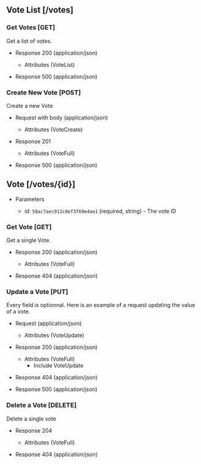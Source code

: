 ## Vote List [/votes]

### Get Votes [GET]
Get a list of votes.

+ Response 200 (application/json)

    + Attributes (VoteList)

+ Response 500 (application/json)

### Create New Vote [POST]
Create a new Vote

+ Request with body (application/json)

    + Attributes (VoteCreate)

+ Response 201

    + Attributes (VoteFull)

+ Response 500 (application/json)


## Vote [/votes/{id}]

+ Parameters

    + id: `58ac7aec913c8ef3f69e4ae1` (required, string) - The vote ID

### Get Vote [GET]
Get a single Vote.

+ Response 200 (application/json)

    + Attributes (VoteFull)

+ Response 404 (application/json)

### Update a Vote [PUT]
Every field is optionnal. Here is an example of a request updating the value of a vote.

+ Request (application/json)

    + Attributes (VoteUpdate)

+ Response 200 (application/json)

    + Attributes (VoteFull)
        + Include VoteUpdate

+ Response 404 (application/json)

+ Response 500 (application/json)


### Delete a Vote [DELETE]
Delete a single vote

+ Response 204

    + Attributes (VoteFull)

+ Response 404 (application/json)

